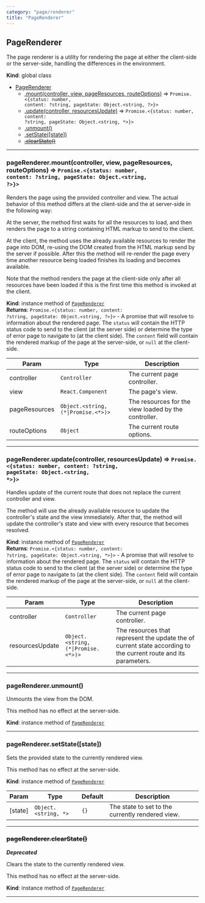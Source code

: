 ```yaml
---
category: "page/renderer"
title: "PageRenderer"
---
```


## PageRenderer&nbsp;<a name="PageRenderer" href="https://github.com/seznam/ima/tree/17.1.0/page/renderer/PageRenderer.js#L5" target="_blank"><span class="icon"><i class="fas fa-external-link-alt fa-xs"></i></span></a>
The page renderer is a utility for rendering the page at either the
client-side or the server-side, handling the differences in the environment.

**Kind**: global class  

* [PageRenderer](#PageRenderer)
    * [.mount(controller, view, pageResources, routeOptions)](#PageRenderer+mount) ⇒ <code>Promise.&lt;{status: number, content: ?string, pageState: Object.&lt;string, ?&gt;}&gt;</code>
    * [.update(controller, resourcesUpdate)](#PageRenderer+update) ⇒ <code>Promise.&lt;{status: number, content: ?string, pageState: Object.&lt;string, \*&gt;}&gt;</code>
    * [.unmount()](#PageRenderer+unmount)
    * [.setState([state])](#PageRenderer+setState)
    * ~~[.clearState()](#PageRenderer+clearState)~~


* * *

### pageRenderer.mount(controller, view, pageResources, routeOptions) ⇒ <code>Promise.&lt;{status: number, content: ?string, pageState: Object.&lt;string, ?&gt;}&gt;</code>&nbsp;<a name="PageRenderer+mount" href="https://github.com/seznam/ima/tree/17.1.0/page/renderer/PageRenderer.js#L60" target="_blank"><span class="icon"><i class="fas fa-external-link-alt fa-xs"></i></span></a>
Renders the page using the provided controller and view. The actual
behavior of this method differs at the client-side and the at
server-side in the following way:

At the server, the method first waits for all the resources to load, and
then renders the page to a string containing HTML markup to send to the
client.

At the client, the method uses the already available resources to render
the page into DOM, re-using the DOM created from the HTML markup send by
the server if possible. After this the method will re-render the page
every time another resource being loaded finishes its loading and
becomes available.

Note that the method renders the page at the client-side only after all
resources have been loaded if this is the first time this method is
invoked at the client.

**Kind**: instance method of [<code>PageRenderer</code>](#PageRenderer)  
**Returns**: <code>Promise.&lt;{status: number, content: ?string, pageState: Object.&lt;string, ?&gt;}&gt;</code> - A promise that will resolve to information about the
        rendered page. The <code>status</code> will contain the HTTP status
        code to send to the client (at the server side) or determine the
        type of error page to navigate to (at the client side).
        The <code>content</code> field will contain the rendered markup of
        the page at the server-side, or <code>null</code> at the client-side.  

| Param | Type | Description |
| --- | --- | --- |
| controller | <code>Controller</code> | The current page controller. |
| view | <code>React.Component</code> | The page's view. |
| pageResources | <code>Object.&lt;string, (\*\|Promise.&lt;\*&gt;)&gt;</code> | The resources for        the view loaded by the controller. |
| routeOptions | <code>Object</code> | The current route options. |


* * *

### pageRenderer.update(controller, resourcesUpdate) ⇒ <code>Promise.&lt;{status: number, content: ?string, pageState: Object.&lt;string, \*&gt;}&gt;</code>&nbsp;<a name="PageRenderer+update" href="https://github.com/seznam/ima/tree/17.1.0/page/renderer/PageRenderer.js#L86" target="_blank"><span class="icon"><i class="fas fa-external-link-alt fa-xs"></i></span></a>
Handles update of the current route that does not replace the current
controller and view.

The method will use the already available resource to update the
controller's state and the view immediately. After that, the method will
update the controller's state and view with every resource that becomes
resolved.

**Kind**: instance method of [<code>PageRenderer</code>](#PageRenderer)  
**Returns**: <code>Promise.&lt;{status: number, content: ?string, pageState: Object.&lt;string, \*&gt;}&gt;</code> - A promise that will resolve to information about the
        rendered page. The <code>status</code> will contain the HTTP status
        code to send to the client (at the server side) or determine the
        type of error page to navigate to (at the client side).
        The <code>content</code> field will contain the rendered markup of
        the page at the server-side, or <code>null</code> at the client-side.  

| Param | Type | Description |
| --- | --- | --- |
| controller | <code>Controller</code> | The current page controller. |
| resourcesUpdate | <code>Object.&lt;string, (\*\|Promise.&lt;\*&gt;)&gt;</code> | The resources        that represent the update the of current state according to the        current route and its parameters. |


* * *

### pageRenderer.unmount()&nbsp;<a name="PageRenderer+unmount" href="https://github.com/seznam/ima/tree/17.1.0/page/renderer/PageRenderer.js#L93" target="_blank"><span class="icon"><i class="fas fa-external-link-alt fa-xs"></i></span></a>
Unmounts the view from the DOM.

This method has no effect at the server-side.

**Kind**: instance method of [<code>PageRenderer</code>](#PageRenderer)  

* * *

### pageRenderer.setState([state])&nbsp;<a name="PageRenderer+setState" href="https://github.com/seznam/ima/tree/17.1.0/page/renderer/PageRenderer.js#L103" target="_blank"><span class="icon"><i class="fas fa-external-link-alt fa-xs"></i></span></a>
Sets the provided state to the currently rendered view.

This method has no effect at the server-side.

**Kind**: instance method of [<code>PageRenderer</code>](#PageRenderer)  

| Param | Type | Default | Description |
| --- | --- | --- | --- |
| [state] | <code>Object.&lt;string, \*&gt;</code> | <code>{}</code> | The state to set to the currently        rendered view. |


* * *

### ~~pageRenderer.clearState()~~&nbsp;<a name="PageRenderer+clearState" href="https://github.com/seznam/ima/tree/17.1.0/page/renderer/PageRenderer.js#L112" target="_blank"><span class="icon"><i class="fas fa-external-link-alt fa-xs"></i></span></a>
***Deprecated***

Clears the state to the currently rendered view.

This method has no effect at the server-side.

**Kind**: instance method of [<code>PageRenderer</code>](#PageRenderer)  

* * *

